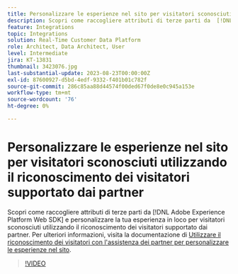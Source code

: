 ```yaml
---
title: Personalizzare le esperienze nel sito per visitatori sconosciuti utilizzando il riconoscimento dei visitatori supportato dai partner
description: Scopri come raccogliere attributi di terze parti da  [!DNL Adobe Experience Platform Web SDK]  e personalizzare la tua esperienza nel sito per visitatori sconosciuti utilizzando il riconoscimento dei visitatori supportato dai partner.
feature: Integrations
topic: Integrations
solution: Real-Time Customer Data Platform
role: Architect, Data Architect, User
level: Intermediate
jira: KT-13831
thumbnail: 3423076.jpg
last-substantial-update: 2023-08-23T00:00:00Z
exl-id: 87600927-d5bd-4edf-9332-f401b01c782f
source-git-commit: 286c85aa88d44574f00ded67f0de8e0c945a153e
workflow-type: tm+mt
source-wordcount: '76'
ht-degree: 0%

---
```


# Personalizzare le esperienze nel sito per visitatori sconosciuti utilizzando il riconoscimento dei visitatori supportato dai partner

Scopri come raccogliere attributi di terze parti da [!DNL Adobe Experience Platform Web SDK] e personalizzare la tua esperienza in loco per visitatori sconosciuti utilizzando il riconoscimento dei visitatori supportato dai partner. Per ulteriori informazioni, visita la documentazione di [Utilizzare il riconoscimento dei visitatori con l&#39;assistenza dei partner per personalizzare le esperienze nel sito](https://experienceleague.adobe.com/docs/experience-platform/rtcdp/use-cases/partner-data/onsite-personalization.html?lang=it).

>[!VIDEO](https://video.tv.adobe.com/v/3423076/?learn=on&enablevpops)
